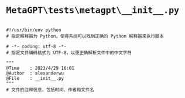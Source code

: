 # `MetaGPT\tests\metagpt\__init__.py`

```

#!/usr/bin/env python
# 指定解释器为 Python，使得系统可以找到正确的 Python 解释器来执行脚本

# -*- coding: utf-8 -*-
# 指定文件编码格式为 UTF-8，以便正确解析文件中的中文字符

"""
@Time    : 2023/4/29 16:01
@Author  : alexanderwu
@File    : __init__.py
"""
# 文件的注释信息，包括时间、作者和文件名

```
